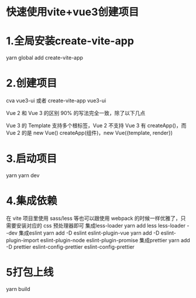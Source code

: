 # 快速使用vite+vue3创建项目

# 1.全局安装create-vite-app
yarn global add create-vite-app

# 2.创建项目
cva vue3-ui
或者
create-vite-app vue3-ui

Vue 2 和 Vue 3 的区别 90% 的写法完全一致，除了以下几点

Vue 3 的 Template 支持多个根标签，Vue 2 不支持
Vue 3 有 createApp()，而 Vue 2 的是 new Vue()
createApp(组件)，new Vue({template, render})

# 3.启动项目
yarn 
yarn dev

# 4.集成依赖
在 vite 项目里使用 sass/less 等也可以跟使用 webpack 的时候一样优雅了，只需要安装对应的 css 预处理器即可
集成less-loader
yarn add less less-loader --dev
集成eslint
yarn add -D eslint eslint-plugin-vue
yarn add -D eslint-plugin-import eslint-plugin-node eslint-plugin-promise
集成prettier
yarn add -D prettier eslint-config-prettier eslint-config-prettier

# 5打包上线
yarn build
